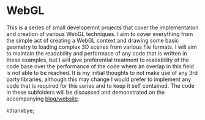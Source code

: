 
# WebGL

This is a series of small developemnt projects that cover the implementation and creation of various WebGL techniques.
I aim to cover everything from the simple act of creating a WebGL context and drawing some basic geometry to loading
complex 3D scenes from various file formats.
I will aim to maintain the readability and performace of any code that is written in these examples, but I will give
preferential treatment to readability of the code base over the performance of the code where an overlap in this field
is not able to be reached. 
It is my initial thoughts to not make use of any 3rd party libraries, although this may change I would prefer to implement
any code that is required for this series and to keep it self contained. 
The code in these subfolders will be discussed and demonstrated on the accompanying [blog/website](https://jamiedstewart.github.io).

kthanxbye;
